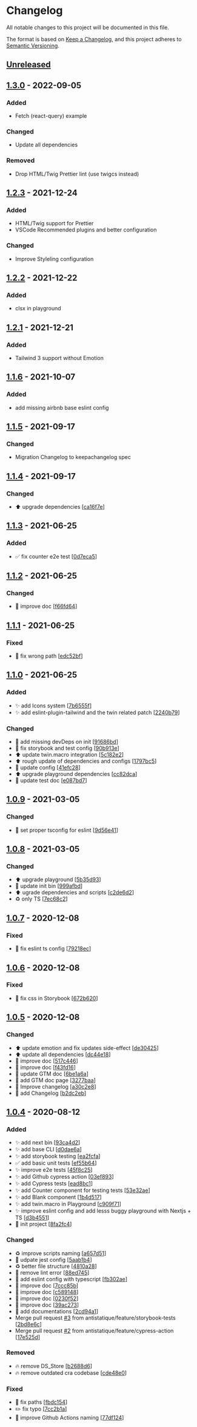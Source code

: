 # Changelog
All notable changes to this project will be documented in this file.

The format is based on [Keep a Changelog](https://keepachangelog.com/en/1.0.0/),
and this project adheres to [Semantic Versioning](https://semver.org/spec/v2.0.0.html).

## [Unreleased]

## [1.3.0] - 2022-09-05
### Added
- Fetch (react-query) example

### Changed
- Update all dependencies

### Removed
- Drop HTML/Twig Prettier lint (use twigcs instead)

## [1.2.3] - 2021-12-24
### Added
- HTML/Twig support for Prettier
- VSCode Recommended plugins and better configuration

### Changed
- Improve Styleling configuration

## [1.2.2] - 2021-12-22
### Added
- clsx in playground

## [1.2.1] - 2021-12-21
### Added
- Tailwind 3 support without Emotion

## [1.1.6] - 2021-10-07
### Added
- add missing airbnb base eslint config

## [1.1.5] - 2021-09-17
### Changed
- Migration Changelog to keepachangelog spec

## [1.1.4] - 2021-09-17
### Changed
- ⬆️ upgrade dependencies \[[ca16f7e](https://github.com/antistatique/frontend-development-configuration/commit/ca16f7e4644c3909fa30531f110be2ac08ac1965)]

## [1.1.3] - 2021-06-25
### Added
- ✅ fix counter e2e test \[[0d7eca5](https://github.com/antistatique/frontend-development-configuration/commit/0d7eca53a91e58f53115ec1c900b26ab1ac57f2b)]

## [1.1.2] - 2021-06-25
### Changed
- 📝 improve doc \[[f66fd64](https://github.com/antistatique/frontend-development-configuration/commit/f66fd6480dc7fb7dcb62bc74cfcf4e2265f814c8)]

## [1.1.1] - 2021-06-25
### Fixed
- 🐛 fix wrong path \[[edc52bf](https://github.com/antistatique/frontend-development-configuration/commit/edc52bfa4da0dfac18154ccbbbf70a8caec4c281)]

## [1.1.0] - 2021-06-25
### Added
- ✨ add Icons system \[[7b6555f](https://github.com/antistatique/frontend-development-configuration/commit/7b6555fcbcbceb3405a9cbe0eb9980ccf95503b4)]
- ✨ add eslint-plugin-tailwind and the twin related patch \[[2240b79](https://github.com/antistatique/frontend-development-configuration/commit/2240b79d16dae7ff98df1697f411a18845b31da0)]

### Changed
- 🔧 add missing devDeps on init \[[91686bd](https://github.com/antistatique/frontend-development-configuration/commit/91686bdb8b30c242222a61dc1073fc334c90ea75)]
- 🔧 fix storybook and test config \[[90b913e](https://github.com/antistatique/frontend-development-configuration/commit/90b913ec40ad2938bf301128f78bb9f7be84169b)]
- ⬆️ update twin.macro integration \[[5c182e2](https://github.com/antistatique/frontend-development-configuration/commit/5c182e27fa9e4755e5c225ff105d005fb077dcb9)]
- ⬆️ rough update of dependencies and configs \[[1797bc5](https://github.com/antistatique/frontend-development-configuration/commit/1797bc501d83cec91305b696743eeb76f2471b72)]
- 🔧 update config \[[41efc28](https://github.com/antistatique/frontend-development-configuration/commit/41efc288cf08ffdb2212c92e8db0cf927980bdd6)]
- ⬆️ upgrade playground dependencies \[[cc82dca](https://github.com/antistatique/frontend-development-configuration/commit/cc82dca353f224e55a00edec55fd4a8e79cc849f)]
- 📝 update test doc \[[e087bd7](https://github.com/antistatique/frontend-development-configuration/commit/e087bd7f26743a7242b49868bfd4d85403911ad4)]

## [1.0.9] - 2021-03-05
### Changed
- 🔧 set proper tsconfig for eslint \[[9d56e41](https://github.com/antistatique/frontend-development-configuration/commit/9d56e41bb5e268603276a2bba56e5328fdfe8fcc)]

## [1.0.8] - 2021-03-05
### Changed
- ⬆️ upgrade playground \[[5b35d93](https://github.com/antistatique/frontend-development-configuration/commit/5b35d938db2c268cedb5e36ef5da4905e90ac7ed)]
- 🔧 update init bin \[[999afbd](https://github.com/antistatique/frontend-development-configuration/commit/999afbd9f08c3440afb0c439f6d1a82fb2d3809a)]
- ⬆️ ugrade dependencies and scripts \[[c2de6d2](https://github.com/antistatique/frontend-development-configuration/commit/c2de6d275d8ec0e54365d010c96d9163221c9de4)]
- ♻️ only TS \[[7ec68c2](https://github.com/antistatique/frontend-development-configuration/commit/7ec68c2dffd80b654805238dcafa40ce2ce5e281)]

## [1.0.7] - 2020-12-08
### Fixed
- 🐛 fix eslint ts config \[[79218ec](https://github.com/antistatique/frontend-development-configuration/commit/79218ecf6cd09762e241d5db985f2e0aec75bf1c)]

## [1.0.6] - 2020-12-08
### Fixed
- 🐛 fix css in Storybook \[[672b620](https://github.com/antistatique/frontend-development-configuration/commit/672b6208069ae623f07af917fb53209103ac7178)]

## [1.0.5] - 2020-12-08
### Changed
- ⬆️ update emotion and fix updates side-effect \[[de30425](https://github.com/antistatique/frontend-development-configuration/commit/de3042555f0961080f623d060566c617a39dd1bd)]
- ⬆️ update all dependencies \[[dc44e18](https://github.com/antistatique/frontend-development-configuration/commit/dc44e188aa11a56cc823abda8f7c70b16ea62c52)]
- 📝 improve doc \[[517c446](https://github.com/antistatique/frontend-development-configuration/commit/517c446826c8615e348493b3a9f94f125187b8fe)]
- 📝 improve doc \[[f43fd16](https://github.com/antistatique/frontend-development-configuration/commit/f43fd1693e9ba59aaea461910c76d14e14603a4f)]
- 📝 update GTM doc \[[6be1a6a](https://github.com/antistatique/frontend-development-configuration/commit/6be1a6ab52a9e26db53301f6185990c287741b83)]
- 📝 add GTM doc page \[[3277baa](https://github.com/antistatique/frontend-development-configuration/commit/3277baaf24b4cf82e8edf22b2b359d8f40c228c1)]
- 📝 Improve changelog \[[a30c2e8](https://github.com/antistatique/frontend-development-configuration/commit/a30c2e88ebad031efcd17ce343890bd11390acd0)]
- 📝 add Changelog \[[b2dc2eb](https://github.com/antistatique/frontend-development-configuration/commit/b2dc2eb79ecd30d3370c2d3691b0a5d951ba6164)]

## [1.0.4] - 2020-08-12
### Added
- ✨ add next bin \[[93ca4d2](https://github.com/antistatique/frontend-development-configuration/commit/93ca4d2092fc2d198f99f882a352e7d05eb7b2b5)]
- ✨ add base CLI \[[d0dae6a](https://github.com/antistatique/frontend-development-configuration/commit/d0dae6a5cc9951c0b04bb532bacf8e8d63d5d2f6)]
- ✨ add storybook testing \[[ea2fcfa](https://github.com/antistatique/frontend-development-configuration/commit/ea2fcfab0a2012904528332fdb84ca094eb622ae)]
- ✅ add basic unit tests \[[ef55b64](https://github.com/antistatique/frontend-development-configuration/commit/ef55b6405d38a99cef9fe9a6be3a50e117f4afb0)]
- ✨ improve e2e tests \[[45f8c25](https://github.com/antistatique/frontend-development-configuration/commit/45f8c2507782acf9ffa5b50171f21b3a8120fa8a)]
- ✨ add Github cypress action \[[03ef893](https://github.com/antistatique/frontend-development-configuration/commit/03ef893459924e87d9d2fb6b965c38c90260d021)]
- ✨ add Cypress tests \[[ead8bc1](https://github.com/antistatique/frontend-development-configuration/commit/ead8bc1ba5439a95307f331eb7d97c91e9d28e5c)]
- ✨ add Counter component for testing tests \[[53e32ae](https://github.com/antistatique/frontend-development-configuration/commit/53e32ae5024f660e7148ed760b7fc203e70f611e)]
- ✨ add Blank component \[[1b4d517](https://github.com/antistatique/frontend-development-configuration/commit/1b4d5179f7f3e6b92a559a13eb73f01ab39eb771)]
- ✨ add twin.macro in Playground \[[c909f71](https://github.com/antistatique/frontend-development-configuration/commit/c909f71a2d80975840940dd5e77825f62c608dd9)]
- ✨ improve eslint config and add lesss buggy playground with Nextjs + TS \[[d3b4551](https://github.com/antistatique/frontend-development-configuration/commit/d3b45519197af58737b486698d850aafb352b69a)]
- 🎉 init project \[[8fa2fc4](https://github.com/antistatique/frontend-development-configuration/commit/8fa2fc4a58af02aadcaa7b8b03f51320b5a6d6ac)]

### Changed
- ♻️ improve scripts naming \[[a657d51](https://github.com/antistatique/frontend-development-configuration/commit/a657d51d402bf3abeebcecfad5487b7ef6f35f87)]
- 🔧 udpate jest config \[[5aab1b4](https://github.com/antistatique/frontend-development-configuration/commit/5aab1b46162a6e184915f05659fa16ef6070194d)]
- ♻️ better file structure \[[4810a28](https://github.com/antistatique/frontend-development-configuration/commit/4810a28c724d34ddb5c22d57c355968ab86a69b5)]
- 🚨 remove lint error \[[88ed745](https://github.com/antistatique/frontend-development-configuration/commit/88ed745fb8d325d054a0a859310bbdf19a94eacd)]
- 🔧 add eslint config with typescript \[[fb302ae](https://github.com/antistatique/frontend-development-configuration/commit/fb302ae5aec599133a92da11a6cda2d2dd00c520)]
- 📝 improve doc \[[7ccc85b](https://github.com/antistatique/frontend-development-configuration/commit/7ccc85b828ba1f3b7514af7530a56ab8968246c9)]
- 📝 improve doc \[[c589148](https://github.com/antistatique/frontend-development-configuration/commit/c58914865c2c5ec5fabdbb50994708b7e9ea86a1)]
- 📝 improve doc \[[0230f52](https://github.com/antistatique/frontend-development-configuration/commit/0230f52634347004e78590b813f2429cc18c49c8)]
- 📝 improve doc \[[39ac273](https://github.com/antistatique/frontend-development-configuration/commit/39ac273f0c942214f4a568271e377b9801b17016)]
- 📝 add documentations \[[2cd94a1](https://github.com/antistatique/frontend-development-configuration/commit/2cd94a12a887aac9850c10b9b0948c95beeffcfc)]
- Merge pull request [#3](https://github.com/antistatique/frontend-development-configuration/issues/3) from antistatique/feature/storybook-tests \[[2bd8e6c](https://github.com/antistatique/frontend-development-configuration/commit/2bd8e6c9e246a1a7475b4eb6e2248cb321fa007a)]
- Merge pull request [#2](https://github.com/antistatique/frontend-development-configuration/issues/2) from antistatique/feature/cypress-action \[[17e525d](https://github.com/antistatique/frontend-development-configuration/commit/17e525d25747bbfb06e1210c41015535b502813e)]

### Removed
- 🔥 remove DS_Store \[[b2688d6](https://github.com/antistatique/frontend-development-configuration/commit/b2688d62b0af4383727f5b7035c132280343f6b0)]
- 🔥 remove outdated cra codebase \[[cde48e0](https://github.com/antistatique/frontend-development-configuration/commit/cde48e0be09397ac030d5fa79848ee936779303f)]

### Fixed
- 🐛 fix paths \[[fbdc154](https://github.com/antistatique/frontend-development-configuration/commit/fbdc154f093bfb6aa258b75a2e879382b1a8a46d)]
- ✏️ fix typo \[[7cc2b1a](https://github.com/antistatique/frontend-development-configuration/commit/7cc2b1a6bf8a9db1f0d1f1be53cb5e946dd47027)]
- 💚 improve Github Actions naming \[[77df124](https://github.com/antistatique/frontend-development-configuration/commit/77df12461e75110951f577c2177e49bd1e1c30bd)]

[Unreleased]: https://github.com/antistatique/frontend-development-configuration/compare/1.3.0...HEAD
[1.3.0]: https://github.com/antistatique/frontend-development-configuration/compare/1.2.3...1.3.0
[1.2.3]: https://github.com/antistatique/frontend-development-configuration/compare/1.2.2...1.2.3
[1.2.2]: https://github.com/antistatique/frontend-development-configuration/compare/1.2.1...1.2.2
[1.2.1]: https://github.com/antistatique/frontend-development-configuration/compare/1.1.6...1.2.1
[1.1.6]: https://github.com/antistatique/frontend-development-configuration/compare/1.1.5...1.1.6
[1.1.5]: https://github.com/antistatique/frontend-development-configuration/compare/v1.1.4...v1.1.5
[1.1.4]: https://github.com/antistatique/frontend-development-configuration/releases/tag/1.1.4
[1.1.3]: https://github.com/antistatique/frontend-development-configuration/releases/tag/1.1.3
[1.1.2]: https://github.com/antistatique/frontend-development-configuration/releases/tag/1.1.2
[1.1.1]: https://github.com/antistatique/frontend-development-configuration/releases/tag/1.1.1
[1.1.0]: https://github.com/antistatique/frontend-development-configuration/releases/tag/1.1.0
[1.0.9]: https://github.com/antistatique/frontend-development-configuration/releases/tag/1.0.9
[1.0.8]: https://github.com/antistatique/frontend-development-configuration/releases/tag/1.0.8
[1.0.7]: https://github.com/antistatique/frontend-development-configuration/releases/tag/1.0.7
[1.0.6]: https://github.com/antistatique/frontend-development-configuration/releases/tag/1.0.6
[1.0.5]: https://github.com/antistatique/frontend-development-configuration/releases/tag/1.0.5
[1.0.4]: https://github.com/antistatique/frontend-development-configuration/releases/tag/1.0.4
